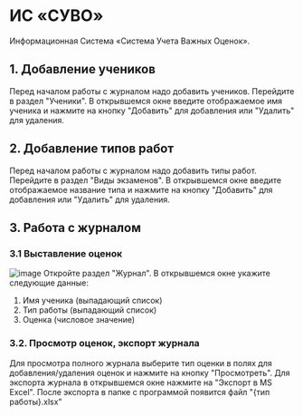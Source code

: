 # ИС «СУВО»
Информационная Система «Система Учета Важных Оценок».
## 1. Добавление учеников
Перед началом работы с журналом надо добавить учеников. Перейдите в раздел "Ученики". В открывшемся окне введите отображаемое имя ученика и нажмите на кнопку "Добавить" для добавления или "Удалить" для удаления.
## 2. Добавление типов работ
Перед началом работы с журналом надо добавить типы работ. Перейдите в раздел "Виды экзаменов". В открывшемся окне введите отображаемое название типа и нажмите на кнопку "Добавить" для добавления или "Удалить" для удаления.
## 3. Работа с журналом
### 3.1 Выставление оценок
![image](https://github.com/user-attachments/assets/91e18bf4-f39b-475a-aecf-338e1465d61c)
Откройте раздел "Журнал". В открывшемся окне укажите следующие данные:
1. Имя ученика (выпадающий список)
2. Тип работы (выпадающий список)
3. Оценка (числовое значение)
### 3.2. Просмотр оценок, экспорт журнала
Для просмотра полного журнала выберите тип оценки в полях для добавления/удаления оценок и нажмите на кнопку "Просмотреть". Для экспорта журнала в открывшемся окне нажмите на "Экспорт в MS Excel". После экспорта в папке с программой появится файл "{тип работы}.xlsx"

